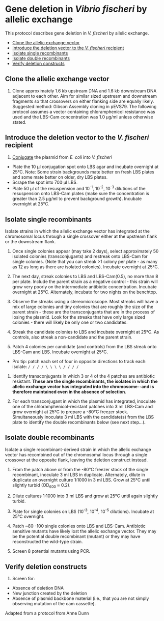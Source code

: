 # Gene deletion in *Vibrio fischeri* by allelic exchange

This protocol describes gene deletion in *V. fischeri* by allelic exchange.

- [Clone the allelic exchange vector](#clone-the-allelic-exchange-vector)
- [Introduce the deletion vector to the *V. fischeri* recipient](#introduce-the-deletion-vector-to-the-v-fischeri-recipient)
- [Isolate single recombinants](#isolate-single-recombinants)
- [Isolate double recombinants](#isolate-double-recombinants)
- [Verify deletion constructs](#verify-deletion-constructs)


## Clone the allelic exchange vector

1. Clone approximately 1.6 kb upstream DNA and 1.6 kb downstream DNA adjacent to each other. Aim for similar sized upstream and downstream fragments so that crossovers on either flanking side are equally likely. Suggested method: Gibson Assembly cloning in pEVS79. The following protocol assumes a vector containing chloramphenicol resistance was used and the LBS-Cam concentration was 1.0 μg/ml unless otherwise stated.

<!-- add additional info, vectors, pictures, etc. -->

## Introduce the deletion vector to the *V. fischeri* recipient

1. [Conjugate](conjugation.md) the plasmid from *E. coli* into *V. fischeri*
  - Plate the 10 μl conjugation spot onto LBS agar and incubate overnight at 25°C. Note: Some strain backgrounds mate better on fresh LBS plates and some mate better on older, dry LBS plates.
  - Scrape the spot into 700 μl LBS.
  - Plate 50 μl of the resuspension and 10<sup>-1</sup>, 10<sup>-2</sup>, 10<sup>-3</sup> dilutions of the resuspension onto LBS-Cam plates (make sure the concentration is greater than 2.5 μg/ml to prevent background growth). Incubate overnight at 25°C.

## Isolate single recombinants

Isolate strains in which the allelic exchange vector has integrated at the chromosomal locus through a single crossover either at the upstream flank or the downstream flank.

1. Once single colonies appear (may take 2 days), select approximately 50 isolated colonies (transconjugants) and restreak onto LBS-Cam for single colonies. (Note that you can streak >1 colony per plate - as many as 12 as long as there are isolated colonies). Incubate overnight at 25°C.

1. The next day, streak colonies to LBS and LBS-Cam(0.5), no more than 8 per plate. Include the parent strain as a negative control - this strain will grow very poorly on the intermediate antibiotic concentration. Incubate overnight at 25°C. Alternately, incubate for two nights on the benchtop.

1. Observe the streaks using a stereomicroscope. Most streaks will have a mix of large colonies and tiny colonies that are roughly the size of the parent strain - these are the transconjugants that are in the process of losing the plasmid. Look for the streaks that have only large sized colonies - there will likely be only one or two candidates.
1. Streak the candidate colonies to LBS and incubate overnight at 25°C. As controls, also streak a non-candidate and the parent strain.
1. Patch 4 colonies per candidate (and controls) from the LBS streak onto LBS-Cam and LBS. Incubate overnight at 25°C.
  - Pro tip: patch each set of four in opposite directions to track each isolate: `/ / / / \ \ \ \ / / / /`

1.  Identify transconjugants in which 3 or 4 of the 4 patches are antibiotic resistant. **These are the single recombinants, the isolates in which the allelic exchange vector has integrated into the chromosome--and is therefore maintained even in the absence of selection**. 

1. For each transconjugant in which the plasmid has integrated, inoculate one of the chloramphenicol-resistant patches into 3 ml LBS-Cam and grow overnight at 25°C to prepare a -80°C freezer stock. Simultaneously inoculate 3 ml LBS with the candidate(s) from the LBS plate to identify the double recombinants below (see next step...).

## Isolate double recombinants

Isolate a single recombinant-derived strain in which the allelic exchange vector has recombined out of the chromosomal locus through a single crossover at the opposite flank, leaving the deletion construct instead.

1. From the patch above or from the -80°C freezer stock of the single recombinant, inoculate 3 ml LBS in duplicate. Alternately, dilute in duplicate an overnight culture 1:1000 in 3 ml LBS. Grow at 25°C until slightly turbid (OD<sub>600</sub> ≈ 0.2). 

1. Dilute cultures 1:1000 into 3 ml LBS and grow at 25°C until again slightly turbid.

1. Plate for single colonies on LBS (10<sup>-3</sup>, 10<sup>-4</sup>, 10<sup>-5</sup> dilutions). Incubate at 25°C overnight.

1. Patch ~80 -100 single colonies onto LBS and LBS-Cam. Antibiotic sensitive mutants have likely lost the allelic exchange vector. They may be the potential double recombinant (mutant) or they may have reconstructed the wild-type strain.

1. Screen 8 potential mutants using PCR.


## Verify deletion constructs

1. Screen for:
  - Absence of deletion DNA
  - New junction created by the deletion
  - Absence of plasmid backbone material (i.e., that you are not simply observing mutation of the cam cassette).



Adapted from a protocol from Anne Dunn
